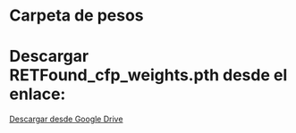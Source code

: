 # Carpeta de pesos

# Descargar RETFound_cfp_weights.pth desde el enlace:
[Descargar desde Google Drive](https://drive.google.com/file/d/1l62zbWUFTlp214SvK6eMwPQZAzcwoeBE/view?usp=sharing)